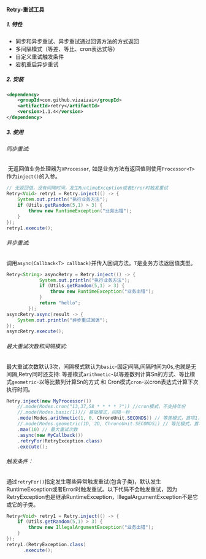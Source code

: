 #### Retry-重试工具

##### 1. 特性

+ 同步和异步重试、异步重试通过回调方法的方式返回
+ 多间隔模式（等差、等比、cron表达式等）
+ 自定义重试触发条件
+ 宕机重启异步重试

##### 2. 安装

``` xml
<dependency>
    <groupId>com.github.vizaizai</groupId>
    <artifactId>retry</artifactId>
    <version>1.1.4</version>
</dependency>
```

##### 3. 使用

###### 同步重试: 
​		无返回值业务处理器为`VProcessor`, 如是业务方法有返回值则使用`Processor<T>`作为`inject()`的入参。

``` java
// 无返回值，没有间隔时间，发生RuntimeException或者Error时触发重试
Retry<Void> retry1 = Retry.inject(() -> {
    System.out.println("执行业务方法");
    if (Utils.getRandom(5,1) > 3) {
        throw new RuntimeException("业务出错");
    }
});
retry1.execute();
```

###### 异步重试:
​		调用`async(Callback<T> callback)`并传入回调方法。`T`是业务方法返回值类型。

``` java
Retry<String> asyncRetry = Retry.inject(() -> {
            System.out.println("执行业务方法");
            if (Utils.getRandom(5,1) > 3) {
                throw new RuntimeException("业务出错");
            }
            return "hello";
        });
asyncRetry.async(result -> {
    System.out.println("异步重试回调");
});
asyncRetry.execute();
```

###### 最大重试次数和间隔模式:
​		最大重试次数默认3次，间隔模式默认为`basic`-固定间隔,间隔时间为0s,也就是无间隔,Retry同时还支持: 等差模式`arithmetic`-以等差数列计算Sn的方式、等比模式`geometric`-以等比数列计算Sn的方式 和 Cron模式`cron`-以cron表达式计算下次执行时间。

``` java
Retry.inject(new MyProcessor())
    //.mode(Modes.cron("13,37,58 * * * * ?")) //cron模式，不支持年份
    //.mode(Modes.basic(1))// 基础模式，间隔一秒
    .mode(Modes.arithmetic(1, 0, ChronoUnit.SECONDS)) // 等差模式，首项1，公差0，单位S
    //.mode(Modes.geometric(1D, 2D, ChronoUnit.SECONDS)) // 等比模式，首项1，公比2，单位S
    .max(10) // 最大重试次数
    .async(new MyCallback())
    .retryFor(RetryException.class)
    .execute();
```

###### 触发条件：
​		 通过`retryFor()`指定发生哪些异常触发重试(包含子类)，默认发生RuntimeException或者Error时触发重试。以下代码不会触发重试，因为RetryException也是继承RuntimeException，IllegalArgumentException不是它或它的子类。

``` java
Retry<Void> retry1 = Retry.inject(() -> {
    if (Utils.getRandom(5,1) > 3) {
        throw new IllegalArgumentException("业务出错");
    }
});
retry1.(RetryException.class)
      .execute();
```







